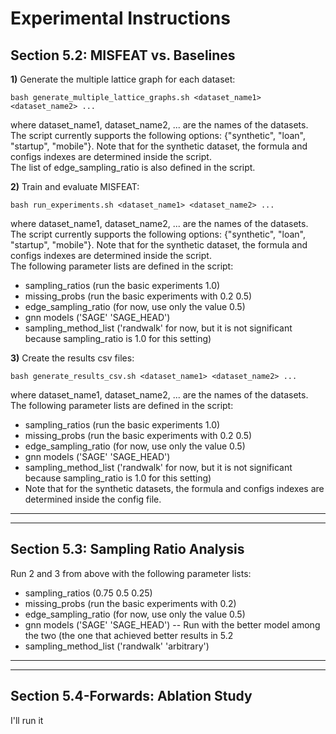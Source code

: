 
# Experimental Instructions
## Section 5.2: MISFEAT vs. Baselines
**1)** Generate the multiple lattice graph for each dataset:

```bash generate_multiple_lattice_graphs.sh <dataset_name1> <dataset_name2> ...```

where dataset_name1, dataset_name2, ... are the names of the datasets.
The script currently supports the following options: {"synthetic", "loan", "startup", "mobile"}.
Note that for the synthetic dataset, the formula and configs indexes are determined inside the script.\
The list of edge_sampling_ratio is also defined in the script.

**2)** Train and evaluate MISFEAT:

```bash run_experiments.sh <dataset_name1> <dataset_name2> ...```

where dataset_name1, dataset_name2, ... are the names of the datasets.
The script currently supports the following options: {"synthetic", "loan", "startup", "mobile"}.
Note that for the synthetic dataset, the formula and configs indexes are determined inside the script.\
The following parameter lists are defined in the script:
- sampling_ratios (run the basic experiments 1.0)
- missing_probs (run the basic experiments with 0.2 0.5)
- edge_sampling_ratio (for now, use only the value 0.5)
- gnn models ('SAGE' 'SAGE_HEAD')
- sampling_method_list ('randwalk' for now, but it is not significant because sampling_ratio is 1.0 for this setting)

**3)** Create the results csv files:

```bash generate_results_csv.sh <dataset_name1> <dataset_name2> ...```

where dataset_name1, dataset_name2, ... are the names of the datasets.
The following parameter lists are defined in the script:
- sampling_ratios (run the basic experiments 1.0)
- missing_probs (run the basic experiments with 0.2 0.5)
- edge_sampling_ratio (for now, use only the value 0.5)
- gnn models ('SAGE' 'SAGE_HEAD')
- sampling_method_list ('randwalk' for now, but it is not significant because sampling_ratio is 1.0 for this setting)
- Note that for the synthetic datasets, the formula and configs indexes are determined inside the config file.

********************************************************************************
********************************************************************************
## Section 5.3: Sampling Ratio Analysis
Run 2 and 3 from above with the following parameter lists:
- sampling_ratios (0.75 0.5 0.25)
- missing_probs (run the basic experiments with 0.2)
- edge_sampling_ratio (for now, use only the value 0.5)
- gnn models ('SAGE' 'SAGE_HEAD') -- Run with the better model among the two (the one that achieved better 
results in 5.2
- sampling_method_list ('randwalk' 'arbitrary')

********************************************************************************
********************************************************************************
## Section 5.4-Forwards: Ablation Study
I'll run it
